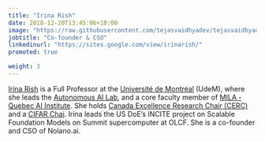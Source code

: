 ```yaml
---
title: "Irina Rish"
date: 2018-12-20T13:45:06+10:00
image: "https://raw.githubusercontent.com/tejasvaidhyadev/tejasvaidhyadev.github.io/master/_images/image1.jpg"
jobtitle: "Co-founder & CSO"
linkedinurl: "https://sites.google.com/view/irinarish/"
promoted: true

weight: 3
---
```

[Irina Rish](https://sites.google.com/view/irinarish/) is a Full Professor at the [Université de Montréal](https://www.umontreal.ca/en/) (UdeM), where she leads the [Autonomous AI Lab](https://www.irina-lab.ai/), and a core faculty member of [MILA - Quebec AI Institute](https://mila.quebec/en/). She holds [Canada Excellence Research Chair (CERC)](https://www.cerc.gc.ca/chairholders-titulaires/index-eng.aspx) and a [CIFAR Chai](https://cifar.ca/).  Irina leads the US DoE’s INCITE project on Scalable Foundation Models on Summit supercomputer at OLCF. She is a co-founder and CSO of Nolano.ai.

